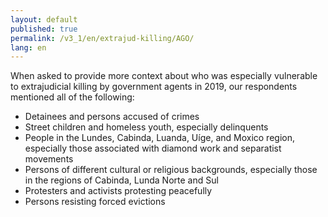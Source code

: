 ```yaml
---
layout: default
published: true
permalink: /v3_1/en/extrajud-killing/AGO/
lang: en
---
```


When asked to provide more context about who was especially vulnerable to extrajudicial killing by government agents in 2019, our respondents mentioned all of the following:

-	Detainees and persons accused of crimes
-	Street children and homeless youth, especially delinquents
-	People in the Lundes, Cabinda, Luanda, Uíge, and Moxico region, especially those associated with diamond work and separatist movements
-	Persons of different cultural or religious backgrounds, especially those in the regions of Cabinda, Lunda Norte and Sul
-	Protesters and activists protesting peacefully
-	Persons resisting forced evictions

